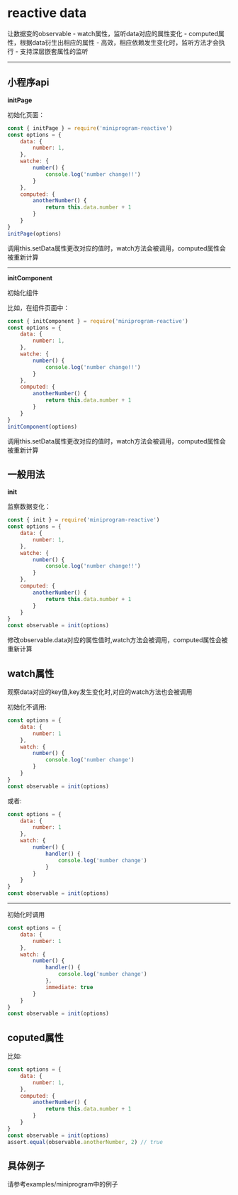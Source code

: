 # reactive data

让数据变的observable
    - watch属性，监听data对应的属性变化
    - computed属性，根据data衍生出相应的属性
    - 高效，相应依赖发生变化时，监听方法才会执行
    - 支持深层嵌套属性的监听

---

## 小程序api

**initPage**

初始化页面：

```js
const { initPage } = require('miniprogram-reactive')
const options = {
    data: {
        number: 1,
    },
    watche: {
        number() {
            console.log('number change!!')
        }
    },
    computed: {
        anotherNumber() {
            return this.data.number + 1
        }
    }
}
initPage(options)
```

调用this.setData属性更改对应的值时，watch方法会被调用，computed属性会被重新计算

---

**initComponent**

初始化组件

比如，在组件页面中：
```js
const { initComponent } = require('miniprogram-reactive')
const options = {
    data: {
        number: 1,
    },
    watche: {
        number() {
            console.log('number change!!')
        }
    },
    computed: {
        anotherNumber() {
            return this.data.number + 1
        }
    }
}
initComponent(options)

```

调用this.setData属性更改对应的值时，watch方法会被调用，computed属性会被重新计算

## 一般用法

**init**

监察数据变化：

```js
const { init } = require('miniprogram-reactive')
const options = {
    data: {
        number: 1,
    },
    watche: {
        number() {
            console.log('number change!!')
        }
    },
    computed: {
        anotherNumber() {
            return this.data.number + 1
        }
    }
}
const observable = init(options)

```

修改observable.data对应的属性值时,watch方法会被调用，computed属性会被重新计算

## watch属性

观察data对应的key值,key发生变化时,对应的watch方法也会被调用

初始化不调用:

```js
const options = {
    data: {
        number: 1
    },
    watch: {
        number() {
            console.log('number change')
        }
    }
}
const observable = init(options)
```

或者:

```js
const options = {
    data: {
        number: 1
    },
    watch: {
        number() {
            handler() {
                console.log('number change')
            }
        }
    }
}
const observable = init(options)
```

---

初始化时调用

```js
const options = {
    data: {
        number: 1
    },
    watch: {
        number() {
            handler() {
                console.log('number change')
            },
            immediate: true
        }
    }
}
const observable = init(options)
```

## coputed属性

比如:

```js
const options = {
    data: {
        number: 1,
    },
    computed: {
        anotherNumber() {
            return this.data.number + 1
        }
    }
}
const observable = init(options)
assert.equal(observable.anotherNumber, 2) // true
```

## 具体例子

请参考examples/miniprogram中的例子

